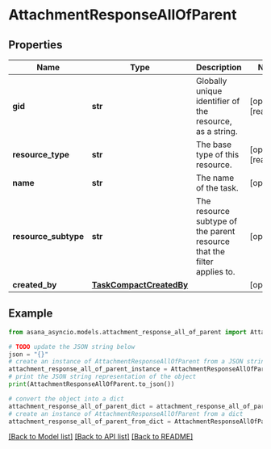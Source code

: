 # AttachmentResponseAllOfParent


## Properties

Name | Type | Description | Notes
------------ | ------------- | ------------- | -------------
**gid** | **str** | Globally unique identifier of the resource, as a string. | [optional] [readonly] 
**resource_type** | **str** | The base type of this resource. | [optional] [readonly] 
**name** | **str** | The name of the task. | [optional] 
**resource_subtype** | **str** | The resource subtype of the parent resource that the filter applies to. | [optional] 
**created_by** | [**TaskCompactCreatedBy**](TaskCompactCreatedBy.md) |  | [optional] 

## Example

```python
from asana_asyncio.models.attachment_response_all_of_parent import AttachmentResponseAllOfParent

# TODO update the JSON string below
json = "{}"
# create an instance of AttachmentResponseAllOfParent from a JSON string
attachment_response_all_of_parent_instance = AttachmentResponseAllOfParent.from_json(json)
# print the JSON string representation of the object
print(AttachmentResponseAllOfParent.to_json())

# convert the object into a dict
attachment_response_all_of_parent_dict = attachment_response_all_of_parent_instance.to_dict()
# create an instance of AttachmentResponseAllOfParent from a dict
attachment_response_all_of_parent_from_dict = AttachmentResponseAllOfParent.from_dict(attachment_response_all_of_parent_dict)
```
[[Back to Model list]](../README.md#documentation-for-models) [[Back to API list]](../README.md#documentation-for-api-endpoints) [[Back to README]](../README.md)


